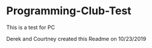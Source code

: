 # Programming-Club-Test
This is a test for PC

Derek and Courtney created this Readme on 10/23/2019

